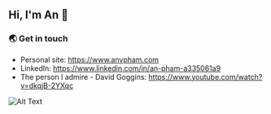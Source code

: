 ## Hi, I'm An :wave:

### :earth_asia: Get in touch
- Personal site: https://www.anvpham.com
- LinkedIn: https://www.linkedin.com/in/an-pham-a335061a9
- The person I admire - David Goggins: https://www.youtube.com/watch?v=dkqjB-2YXqc

![Alt Text](https://i.pinimg.com/originals/68/d5/58/68d558ea20a47ec06a29d65dc2185a5e.gif)

